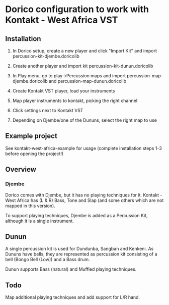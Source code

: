 # Dorico configuration to work with Kontakt - West Africa VST

## Installation

1. In Dorico setup, create a new player and click "Import Kit" and import percussion-kit-djembe.doricolib

2. Create another player and import kit percussion-kit-dunun.doricolib

3. In Play menu, go to play->Percussion maps and import percussion-map-djembe.doricolib and percussion-map-dunun.doricolib

4. Create Kontakt VST player, load your instruments

5. Map player instruments to kontakt, picking the right channel

6. Click settings next to Kontakt VST

7. Depending on Djembe/one of the Dununs, select the right map to use

## Example project

See kontakt-west-africa-example for usage (complete installation steps 1-3 before opening the project!)

## Overview

### Djembe

Dorico comes with Djembe, but it has no playing techniques for it. Kontakt - West Africa has (L & R) Bass, Tone and Slap (and some others which are not mapped in this version).

To support playing techniques, Djembe is added as a Percussion Kit, although it is a single instrument.

## Dunun

A single percussion kit is used for Dundunba, Sangban and Kenkeni. As Dununs have bells, they are represented as percussion kit consisting of a bell (Bongo Bell (Low)) and a Bass drum.

Dunun supports Bass (natural) and Muffled playing techniques.

## Todo

Map additional playing techniques and add support for L/R hand.